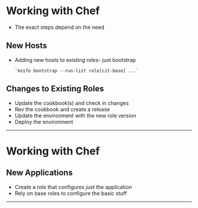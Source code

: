 # Working with Chef

  - The exact steps depend on the need

## New Hosts

  - Adding new hosts to existing roles- just bootstrap

        `knife bootstrap --run-list role[cit-base] ...`

## Changes to Existing Roles

  - Update the cookbook(s) and check in changes
  - Rev the cookbook and create a release
  - Update the environment with the new role version
  - Deploy the environment

---

# Working with Chef

## New Applications

  - Create a role that configures _just_ the application
  - Rely on base roles to configure the basic stuff

---

